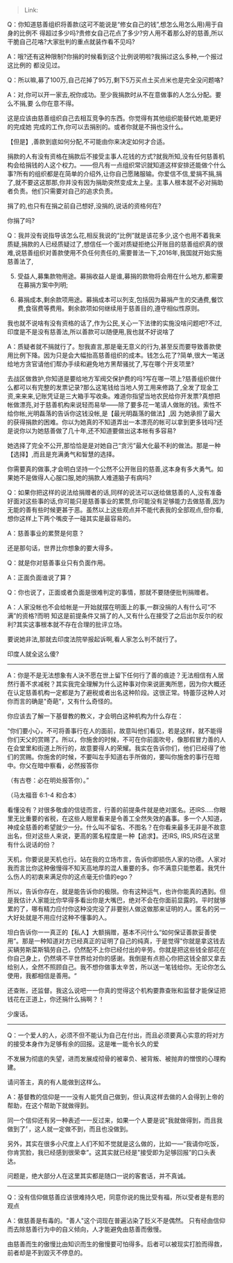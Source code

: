> Link: 

Q：你知道慈善组织将善款(这可不能说是“修女自己的钱”,想怎么用怎么用)用于自身的比例不
得超过多少吗?贵修女自己花点了多少?穷人用不着那么好的慈善,所以干脆自己花咯?大家批判的重点就装作看不见吗?

A：哦?还有这种限制?你捐的时候看到这个比例说明啦?我捐过这么多种,一个报过这比例的
都没见过。

Q：所以嘛,募了100万,自己花掉了95万,剩下5万买点土买点米也是完全没问题咯?

A：对,你可以开一家去,祝你成功。至少我捐款时从不在意做事的人怎么分配。要么不捐,要
么你在意不得。

这是应该由慈善组织自己去相互竞争的东西。你觉得有其他组织能替代她,能更好的完成她
完成的工作,你可以去捐别的。或者你就是不捐也没什么。

【但是】,善款到底如何分配,不可能由你来决定如何才合适。

捐款的人有没有资格在捐款后不接受主事人花钱的方式?就我所知,没有任何慈善机构会给捐钱的人这个权力。——但凡有一点组织常识就知道这样安排还能做个什么事?所有的组织都是在简单的介绍外,让你自己愿赌服输。你爱信不信,爱捐不捐,捐了,就不要这这那那,你并没有因为捐助突然变成太上皇。主事人根本就不必对捐助者负责。他们只需要对自己的追求负责。

捐了的,也只有在捐之前自己想好,没捐的,说话的资格何在?

你捐了吗?

Q：我并没有说指导该怎么花,相反我说的“比例”就是该花多少,这个也用不着我来质疑,捐款的人已经质疑过了,想信任一个面对质疑拒绝公开账目的慈善组织真的很难,说慈善组织对善款使用不负任何责任的,需要普法一下,2016年,我国就开始实施慈善法了,

5. 受益人,募集款物用途。募捐收益人是谁,募捐的款物将会用在什么地方,都需要在募捐方案中列明;

6. 募捐成本,剩余款项用途。募捐成本可以列支,包括因为募捐产生的交通费,餐饮费,食宿费等费用。剩余款项如何继续用于慈善目的,遵守相似性原则。

我也就不说啥有没有资格的话了,作为公民,关心一下法律的实施没啥问题吧?不过,印度是不是没有慈善法,所以善款可以随便用,我也就不好说啥了

A：质疑者就不捐就行了。恕我直言,那是毫无意义的行为,甚至反而要导致善款使用比例下降。因为只是会大幅抬高慈善组织的成本。钱怎么花了?简单,很大一笔送给地方贪官请他们帮办手续和避免地方黑帮骚扰了,写在哪个开支项里?

去战区做救护,你知道是要给地方军阀交保护费的吗?写在哪一项上?慈善组织做什么都可以有完整的发票记录?那么这笔钱给当地人劳工用来修路了,全发了现金工资,来来来,记账凭证是三大箱手写收条。难道你指望当地农民给你开发票?真想把帐做漂亮,对于慈善机构来说轻而易举——除了要多花一笔请人做账的钱。索性不给你帐,光明磊落的告诉你这钱没帐,是【最光明磊落的做法】,因
为她承担了最大的获得捐款的困难。你以为她真的不知道弄出一本漂亮的帐可以拿到更多钱吗?还是说你以为她慈善做了几十年,还不知道要做出这本帐有多容易?

她选择了完全不公开,那恰恰是是对她自己“贪污”最大化最不利的做法。那是一种【选择】,而且是充满勇气和智慧的选择。

你需要真的做事,才会明白坚持一个公然不公开账目的慈善,这本身有多大勇气。如果她不是做得人心服口服,她的捐款人难道脑子有病吗?

Q：如果你把这样的说法给捐赠者的话,同样的说法可以送给做慈善的人,没有准备好面对这些事的话,你可能只是慈善事业的累赘,你可能没有足够能力去做慈善,因为无能的善有些时候更甚于恶。虽然以上这些观点并不能代表我的全部观点,但你看,想你这样上下两个嘴皮子一碰其实是最容易的。

A：慈善事业的累赘是何意？

还是那句话，世界比你想象的要大得多。

Q：就是你对慈善事业只有负面作用。

A：正面负面谁说了算？

Q：你也说了，正面或者负面是很难判定的事情，那就不要随便批判捐赠者。

A：人家没帐也不会给帐是一开始就摆在明面上的事,一群没捐的人有什么可“不满”的资格?而明
知这是前提条件又捐了的人,又有什么在接受了之后出尔反尔的权利?其实这事根本就不存在合理的批评立场。

要说她非法,那就去印度法院举报起诉啊,看人家怎么判不就行了。

印度人就全这么傻?

---

A：你是不是无法想象有人決不愿在世上留下任何行了善的痕迹？无法相信有人居然行善不求减税？其实我完全理解为什么这种事对你来说匪夷所思，因为你大概还在认定慈善机构一定都是为了避税或者出名这种阶段。这很正常。特蕾莎这种人对你而言的确是"奇葩”，又有什么奇怪的。

你应该去了解一下基督教的教义，才会明白这种机构为什么存在：

“你们要小心，不可将善事行在人的面前，故意叫他们看见，若是这样，就不能得你们天父的赏赐了。所以，你施舍的时候，不可在你前面吹号，像那假冒力善的人在会堂里和街道上所行的，故意要得人的荣耀。我实在告诉你们，他们已经得了他们的赏赐。你施舍的时候，不要叫左手知道右手所做的，要叫你施舍的事行在暗中。你父在暗中察看，必然报答你

（有古卷：必在明处报答你）。”

（马太福音 6:1-4 和合本）

看懂没有？对很多敬虔的信徒而言，行善的前提条件就是绝对匿名。还IRS.….你眼里无比重要的省税，在这些人眼里看来是令善工全然失效的鑫事。多一个人知道，神成全慈善的希望就少一分。什么叫不留名、不图名？在你看来最多无非是不故意出名，但对这些人来说，更高的匿名程度是一种【追求】。还IRS, IRS,IRS在这里有什么说话的份？

天机，你要说是天机也行。站在我的立场市言，告诉你即损伤人家的功德。人家对我而言比你这种傲慢得不知天高地厚的混人重要的多。你不满意只能憋着。我凭什么伤人的初衷来满足你的这点毫无价值的ego？

所以，告诉你存在，就是能告诉你的极限。你有这种运气，也许你能真的遇到。但是我估计人家能比你早得多看出你是大嘴巴，绝对不会在你面前显露的。平时就够累的了，哪有精力应付你这种没完没了非要别人做这做那来证明的人。匿名的另一大好处就是不用应付这种不懂事的人。

坦白告诉你一一真正的【私人】大额捐赠，基本不问什么“如何保证善款妥善使用”。那是一种知道对方已经真正的证明了自己的纯真，于是觉得"你就是拿这钱去买辆劳斯菜斯犒劳自己，仍然配不上你已经付出的辛劳。你就是把这些钱全部花在你自己身上，仍然填不平世界给对你的感谢。我倒是有点担心你把这钱全部又拿去给别人，全然不照顾自己。我不想你做事太辛苦，所以送一笔钱给你。无论你怎么使用，我都相信是善用。“

还查账，还监督。我这么说吧一一你真的觉得这个机构要靠查账和监督才能保证把钱花在正道上，你还捐什么捐啊？！

少废话。

---

Q：一个爱人的人，必须不但不能认为自己在付出，而且必须要真心实意的将对方的接受本身作为足够有余的回报。这是唯一能令长久的爱

不发展为彻底的失望，进而发展成彻骨的被辜负、被背叛、被抛弃的憎恨的心理构建。

请问答主，真的有人能做到这样么。

A：基督教的信仰是一一没有人能凭自己做到，但认真这样去做的人会得到上帝的帮助，在这个帮助下就做得到。

同一个信仰还有另一种表述一一反过来，如果一个人要是说"我就做得到，而且我做到了〞，这人就一定做不到，而且也没做到。

另外，其实在很多小尺度上人们不知不觉就是这么做的，比如一—“我请你吃饭，你肯赏脸，我已经感到很荣幸”。这其实就已经是"接受即为足够回报”的口头表达。

问题是，绝大部分人在这里其实都是随口一说的客套话，并不真诚。

---

Q：没有信仰做慈善应该很难持久吧，同意你说的施比受有福，所以受者是有恩的观点

A：做慈善是有毒的。"善人"这个词现在普遍沾染了贬义不是偶然。 只有经由信仰而去除慈善行为中的自义倾向，人才能避免由慈善而傲慢。

由慈善而生的傲慢比由知识而生的傲慢要可怕得多。后者可以被现实打脸而得救，前者却是不到毀灭不停息的。
